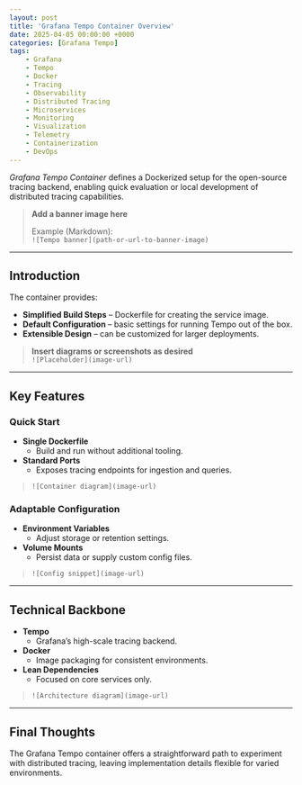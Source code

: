 ```yaml
---
layout: post
title: 'Grafana Tempo Container Overview'
date: 2025-04-05 00:00:00 +0000
categories: [Grafana Tempo]
tags:
    - Grafana
    - Tempo
    - Docker
    - Tracing
    - Observability
    - Distributed Tracing
    - Microservices
    - Monitoring
    - Visualization
    - Telemetry
    - Containerization
    - DevOps
---
```


_Grafana Tempo Container_ defines a Dockerized setup for the open-source tracing backend, enabling quick evaluation or local development of distributed tracing capabilities.

> **Add a banner image here**
>
> Example (Markdown):  
> `![Tempo banner](path-or-url-to-banner-image)`

---

## Introduction

The container provides:

-   **Simplified Build Steps** – Dockerfile for creating the service image.
-   **Default Configuration** – basic settings for running Tempo out of the box.
-   **Extensible Design** – can be customized for larger deployments.

> **Insert diagrams or screenshots as desired**  
> `![Placeholder](image-url)`

---

## Key Features

### Quick Start

-   **Single Dockerfile**
    -   Build and run without additional tooling.
-   **Standard Ports**
    -   Exposes tracing endpoints for ingestion and queries.

> `![Container diagram](image-url)`

### Adaptable Configuration

-   **Environment Variables**
    -   Adjust storage or retention settings.
-   **Volume Mounts**
    -   Persist data or supply custom config files.

> `![Config snippet](image-url)`

---

## Technical Backbone

-   **Tempo**
    -   Grafana’s high-scale tracing backend.
-   **Docker**
    -   Image packaging for consistent environments.
-   **Lean Dependencies**
    -   Focused on core services only.

> `![Architecture diagram](image-url)`

---

## Final Thoughts

The Grafana Tempo container offers a straightforward path to experiment with distributed tracing, leaving implementation details flexible for varied environments.
